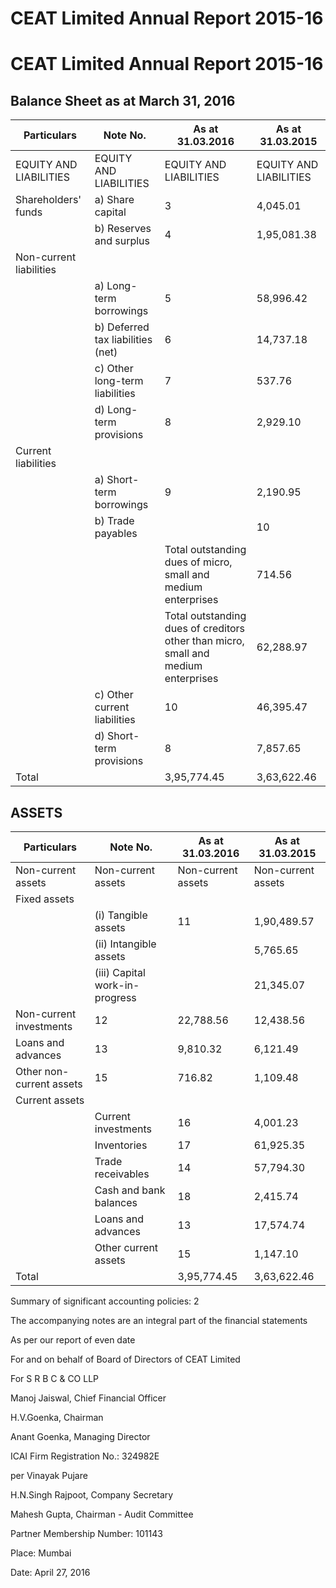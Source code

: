 # CEAT Limited Annual Report 2015-16

# CEAT Limited Annual Report 2015-16

## Balance Sheet as at March 31, 2016

|Particulars|Note No.|As at 31.03.2016|As at 31.03.2015|
|---|---|---|---|
|EQUITY AND LIABILITIES|EQUITY AND LIABILITIES|EQUITY AND LIABILITIES|EQUITY AND LIABILITIES|
|Shareholders' funds|a) Share capital|3|4,045.01|4,045.01|
| |b) Reserves and surplus|4|1,95,081.38|1,55,808.96|
|Non-current liabilities| | | |
| |a) Long-term borrowings|5|58,996.42|35,432.41|
| |b) Deferred tax liabilities (net)|6|14,737.18|11,714.73|
| |c) Other long-term liabilities|7|537.76|142.20|
| |d) Long-term provisions|8|2,929.10|2,705.84|
|Current liabilities| | | |
| |a) Short-term borrowings|9|2,190.95|25,684.03|
| |b) Trade payables| |10| | |
| | |Total outstanding dues of micro, small and medium enterprises|714.56|502.03|
| | |Total outstanding dues of creditors other than micro, small and medium enterprises|62,288.97|62,810.08|
| |c) Other current liabilities|10|46,395.47|54,350.33|
| |d) Short-term provisions|8|7,857.65|10,426.84|
|Total| |3,95,774.45|3,63,622.46|

## ASSETS

|Particulars|Note No.|As at 31.03.2016|As at 31.03.2015|
|---|---|---|---|
|Non-current assets|Non-current assets|Non-current assets|Non-current assets|
|Fixed assets| | | |
| |(i) Tangible assets|11|1,90,489.57|1,42,495.27|
| |(ii) Intangible assets| |5,765.65|5,633.70|
| |(iii) Capital work-in-progress| |21,345.07|16,406.59|
|Non-current investments|12|22,788.56|12,438.56|
|Loans and advances|13|9,810.32|6,121.49|
|Other non-current assets|15|716.82|1,109.48|
|Current assets| | | |
| |Current investments|16|4,001.23|31,243.32|
| |Inventories|17|61,925.35|64,210.70|
| |Trade receivables|14|57,794.30|66,693.24|
| |Cash and bank balances|18|2,415.74|6,217.60|
| |Loans and advances|13|17,574.74|9,292.47|
| |Other current assets|15|1,147.10|1,760.04|
|Total| |3,95,774.45|3,63,622.46|

Summary of significant accounting policies: 2

The accompanying notes are an integral part of the financial statements

As per our report of even date

For and on behalf of Board of Directors of CEAT Limited

For S R B C & CO LLP

Manoj Jaiswal, Chief Financial Officer

H.V.Goenka, Chairman

Anant Goenka, Managing Director

ICAI Firm Registration No.: 324982E

per Vinayak Pujare

H.N.Singh Rajpoot, Company Secretary

Mahesh Gupta, Chairman - Audit Committee

Partner Membership Number: 101143

Place: Mumbai

Date: April 27, 2016